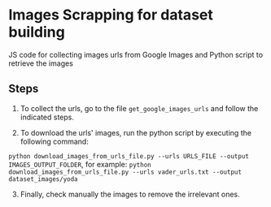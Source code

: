 
# Images Scrapping for dataset building

JS code for collecting images urls from Google Images and Python script to retrieve the images

## Steps

1. To collect the urls, go to the file `get_google_images_urls` and follow the indicated steps.

2. To download the urls' images, run the python script by executing the following command:

`python download_images_from_urls_file.py --urls URLS_FILE --output IMAGES_OUTPUT_FOLDER`, for example: `python download_images_from_urls_file.py --urls vader_urls.txt --output dataset_images/yoda`

3. Finally, check manually the images to remove the irrelevant ones.
